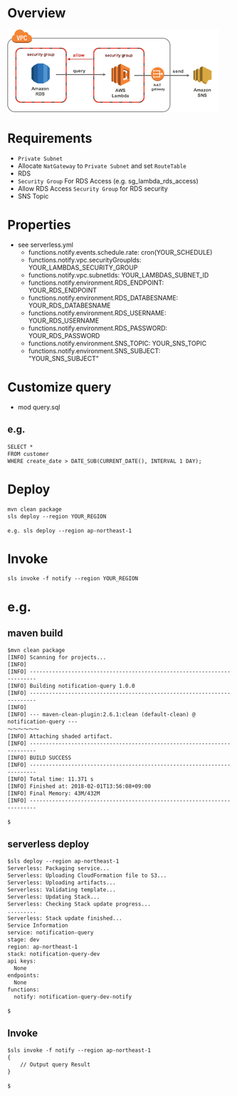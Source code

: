 # Overview

![overvew](images/overview.png)

# Requirements

* `Private Subnet`
* Allocate `NatGateway` to `Private Subnet` and set `RouteTable` 
* RDS
* `Security Group` For RDS Access  (e.g. sg_lambda_rds_access)
* Allow RDS Access `Security Group` for RDS security 
* SNS Topic

# Properties

* see serverless.yml
	* functions.notify.events.schedule.rate: cron(YOUR_SCHEDULE)
	* functions.notify.vpc.securityGroupIds: YOUR_LAMBDAS_SECURITY_GROUP
	* functions.notify.vpc.subnetIds: YOUR_LAMBDAS_SUBNET_ID
	* functions.notify.environment.RDS_ENDPOINT: YOUR_RDS_ENDPOINT
	* functions.notify.environment.RDS_DATABESNAME: YOUR_RDS_DATABESNAME
	* functions.notify.environment.RDS_USERNAME: YOUR_RDS_USERNAME
	* functions.notify.environment.RDS_PASSWORD: YOUR_RDS_PASSWORD
	* functions.notify.environment.SNS_TOPIC: YOUR_SNS_TOPIC
	* functions.notify.environment.SNS_SUBJECT: "YOUR_SNS_SUBJECT"

# Customize query

* mod query.sql

## e.g.

	SELECT * 
	FROM customer
	WHERE create_date > DATE_SUB(CURRENT_DATE(), INTERVAL 1 DAY);

# Deploy

	mvn clean package
	sls deploy --region YOUR_REGION

	e.g. sls deploy --region ap-northeast-1

# Invoke

	sls invoke -f notify --region YOUR_REGION


# e.g.
## maven build
```
$mvn clean package
[INFO] Scanning for projects...
[INFO]
[INFO] ------------------------------------------------------------------------
[INFO] Building notification-query 1.0.0
[INFO] ------------------------------------------------------------------------
[INFO]
[INFO] --- maven-clean-plugin:2.6.1:clean (default-clean) @ notification-query ---
～～～～～～
[INFO] Attaching shaded artifact.
[INFO] ------------------------------------------------------------------------
[INFO] BUILD SUCCESS
[INFO] ------------------------------------------------------------------------
[INFO] Total time: 11.371 s
[INFO] Finished at: 2018-02-01T13:56:08+09:00
[INFO] Final Memory: 43M/432M
[INFO] ------------------------------------------------------------------------

$
```
## serverless deploy
```
$sls deploy --region ap-northeast-1
Serverless: Packaging service...
Serverless: Uploading CloudFormation file to S3...
Serverless: Uploading artifacts...
Serverless: Validating template...
Serverless: Updating Stack...
Serverless: Checking Stack update progress...
.........
Serverless: Stack update finished...
Service Information
service: notification-query
stage: dev
region: ap-northeast-1
stack: notification-query-dev
api keys:
  None
endpoints:
  None
functions:
  notify: notification-query-dev-notify

$
```
## Invoke
```
$sls invoke -f notify --region ap-northeast-1
{
    // Output query Result 
}

$
```